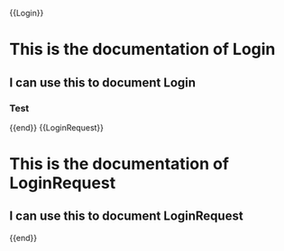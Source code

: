{{Login}}
# This is the documentation of Login
## I can use this to document Login
### Test
{{end}}
{{LoginRequest}}
# This is the documentation of LoginRequest
## I can use this to document LoginRequest
{{end}}